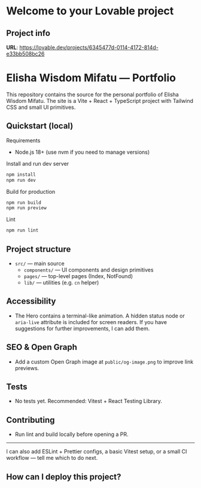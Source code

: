# Welcome to your Lovable project

## Project info

**URL**: https://lovable.dev/projects/6345477d-0114-4172-814d-e33bb508bc26

# Elisha Wisdom Mifatu — Portfolio

This repository contains the source for the personal portfolio of Elisha Wisdom Mifatu.
The site is a Vite + React + TypeScript project with Tailwind CSS and small UI primitives.

## Quickstart (local)

Requirements

- Node.js 18+ (use nvm if you need to manage versions)

Install and run dev server

```powershell
npm install
npm run dev
```

Build for production

```powershell
npm run build
npm run preview
```

Lint

```powershell
npm run lint
```

## Project structure

- `src/` — main source
  - `components/` — UI components and design primitives
  - `pages/` — top-level pages (Index, NotFound)
  - `lib/` — utilities (e.g. `cn` helper)

## Accessibility

- The Hero contains a terminal-like animation. A hidden status node or `aria-live` attribute is included for screen readers. If you have suggestions for further improvements, I can add them.

## SEO & Open Graph

- Add a custom Open Graph image at `public/og-image.png` to improve link previews.

## Tests

- No tests yet. Recommended: Vitest + React Testing Library.

## Contributing

- Run lint and build locally before opening a PR.

---

I can also add ESLint + Prettier configs, a basic Vitest setup, or a small CI workflow — tell me which to do next.

## How can I deploy this project?

